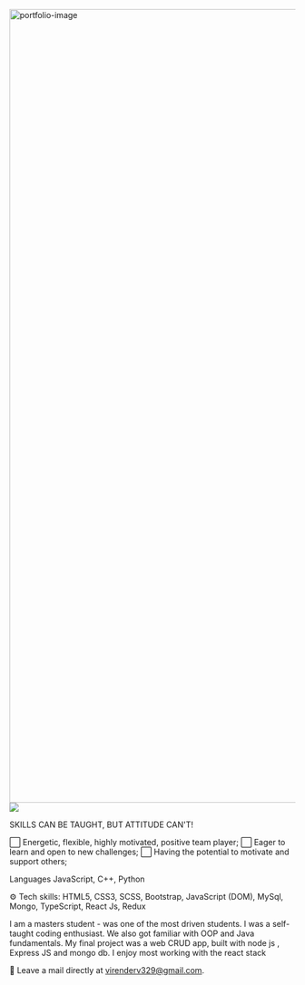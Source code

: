 <a href="https://virenv496.github.io/virender.codes/" target="_blank"><img src="https://media.giphy.com/media/KJbHomEjOvZKxsUVE2/giphy.gif" align="right" alt="portfolio-image" width="1400" height="auto"></a>
<a href="https://www.linkedin.com/in/virender-vishwakarma-952381176/" target="_blank"><img src="https://img.icons8.com/color/96/000000/linkedin-2.png"/></a>





SKILLS CAN BE TAUGHT, BUT ATTITUDE CAN'T!

⬜️ Energetic, flexible, highly motivated, positive team player;
⬜️ Eager to learn and open to new challenges;
⬜️ Having the potential to motivate and support others;

Languages JavaScript, C++, Python

⚙️ Tech skills: HTML5, CSS3, SCSS, Bootstrap, JavaScript (DOM), MySql, Mongo, TypeScript, React Js, Redux

I am a masters student - was one of the most driven students. I was a self-taught coding enthusiast.
We also got familiar with OOP and Java fundamentals. My final project was a web CRUD app, built with node js , Express JS and mongo db. I enjoy most working with the react stack

📩 Leave a mail directly at virenderv329@gmail.com.






